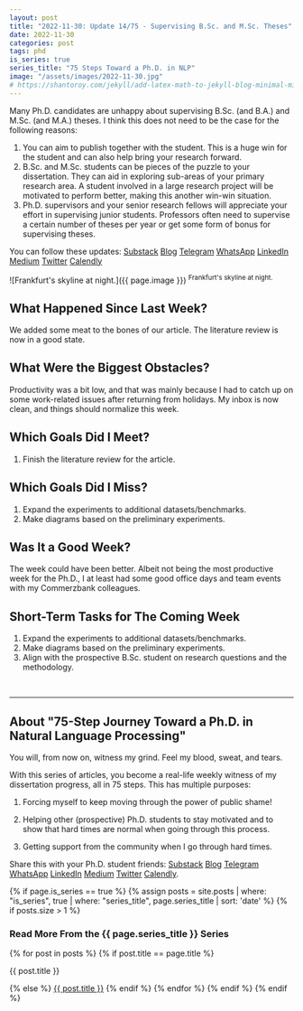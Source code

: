 ```yaml
---
layout: post
title: "2022-11-30: Update 14/75 - Supervising B.Sc. and M.Sc. Theses"
date: 2022-11-30
categories: post
tags: phd
is_series: true
series_title: "75 Steps Toward a Ph.D. in NLP"
image: "/assets/images/2022-11-30.jpg"
# https://shantoroy.com/jekyll/add-latex-math-to-jekyll-blog-minimal-mistakes/
---
```

<script type="text/javascript" async
    src="https://cdnjs.cloudflare.com/ajax/libs/mathjax/2.7.6/MathJax.js?config=TeX-MML-AM_CHTML">
</script>

<script type="text/x-mathjax-config">
    MathJax.Hub.Config({
        extensions: ["tex2jax.js"],
        jax: ["input/TeX", "output/HTML-CSS"],
        tex2jax: {
        inlineMath: [ ['$','$'], ["\\(","\\)"] ],
        displayMath: [ ['$$','$$'], ["\\[","\\]"] ],
        processEscapes: true
        },
        "HTML-CSS": { availableFonts: ["TeX"] }
    });
</script>

Many Ph.D. candidates are unhappy about supervising B.Sc. (and B.A.) and M.Sc. (and M.A.) theses. I think this does not need to be the case for the following reasons:

<ol>
  <li>You can aim to publish together with the student. This is a huge win for the student and can also help bring your research forward.</li>
  <li>B.Sc. and M.Sc. students can be pieces of the puzzle to your dissertation. They can aid in exploring sub-areas of your primary research area. A student involved in a large research project will be motivated to perform better, making this another win-win situation.</li>
  <li>Ph.D. supervisors and your senior research fellows will appreciate your effort in supervising junior students. Professors often need to supervise a certain number of theses per year or get some form of bonus for supervising theses.</li>
</ol>

You can follow these updates: [Substack](https://nlpjourney.substack.com/) [Blog](https://janspoerer.github.io/phdstudies/) [Telegram](https://t.me/+gmkAaVlKPh4xZTky) [WhatsApp](https://chat.whatsapp.com/F6901LMMJWIGlxrahkgBcq) [LinkedIn](https://www.linkedin.com/in/janspoerer/) [Medium](https://medium.com/@janspoerer/about) [Twitter](https://twitter.com/JanSpoerer) [Calendly](https://calendly.com/janspoerer/60m-private)

![Frankfurt's skyline at night.]({{ page.image }})
<sup>Frankfurt's skyline at night.</sup>

## What Happened Since Last Week?

We added some meat to the bones of our article. The literature review is now in a good state.

## What Were the Biggest Obstacles?

Productivity was a bit low, and that was mainly because I had to catch up on some work-related issues after returning from holidays. My inbox is now clean, and things should normalize this week.

## Which Goals Did I Meet?

<ol>
  <li>Finish the literature review for the article.</li>
</ol>

## Which Goals Did I Miss?

<ol>
  <li>Expand the experiments to additional datasets/benchmarks.</li>
  <li>Make diagrams based on the preliminary experiments.</li>
</ol>

## Was It a Good Week?

The week could have been better. Albeit not being the most productive week for the Ph.D., I at least had some good office days and team events with my Commerzbank colleagues.

## Short-Term Tasks for The Coming Week

<ol>
  <li>Expand the experiments to additional datasets/benchmarks.</li>
  <li>Make diagrams based on the preliminary experiments.</li>
  <li>Align with the prospective B.Sc. student on research questions and the methodology.</li>
</ol>

<br>

____________________________________

## About "75-Step Journey Toward a Ph.D. in Natural Language Processing"

You will, from now on, witness my grind. Feel my blood, sweat, and tears.

With this series of articles, you become a real-life weekly witness of my dissertation progress, all in 75 steps. This has multiple purposes:

1) Forcing myself to keep moving through the power of public shame!

2) Helping other (prospective) Ph.D. students to stay motivated and to show that hard times are normal when going through this process.

3) Getting support from the community when I go through hard times.

Share this with your Ph.D. student friends: [Substack](https://nlpjourney.substack.com/) [Blog](https://janspoerer.github.io/phdstudies/) [Telegram](https://t.me/+gmkAaVlKPh4xZTky) [WhatsApp](https://chat.whatsapp.com/F6901LMMJWIGlxrahkgBcq) [LinkedIn](https://www.linkedin.com/in/janspoerer/) [Medium](https://medium.com/@janspoerer/about) [Twitter](https://twitter.com/JanSpoerer) [Calendly](https://calendly.com/janspoerer/60m-private).

{% if page.is_series == true %}
    {% assign posts = site.posts | where: "is_series", true | where: "series_title", page.series_title | sort: 'date' %}
    {% if posts.size > 1 %}

<h3 class="text-success p-3 pb-0">Read More From the {{ page.series_title }} Series</h3>
        {% for post in posts %}
                {% if post.title == page.title %}
<p class="nav-link bullet-pointer mb-0">{{ post.title }}</p>
                {% else %}
<a class="nav-link bullet-hash" href="{{ post.url }}">{{ post.title }}</a>
                {% endif %}
        {% endfor %}
    {% endif %}
{% endif %}
